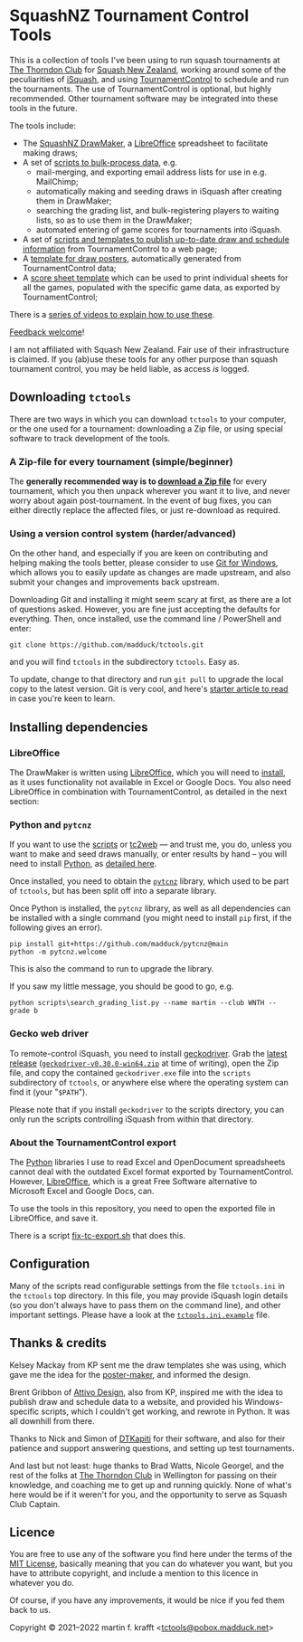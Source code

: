 # SquashNZ Tournament Control Tools

This is a collection of tools I've been using to run squash tournaments at [The
Thorndon Club](https://thorndonclub.co.nz) for [Squash New
Zealand](https://www.squashnz.co.nz), working around some of the peculiarities
of [iSquash](https://www.squash.org.nz/sit/grading#/summary), and using
[TournamentControl](https://tournamentcontrol.dtkapiti.co.nz/) to schedule and
run the tournaments. The use of TournamentControl is optional, but highly recommended. Other tournament software may be integrated into these tools in the future.

The tools include:

* The [SquashNZ DrawMaker](https://github.com/madduck/tctools/tree/main/draw_maker), a [LibreOffice](https://libreoffice.org) spreadsheet to facilitate making draws;
* A set of [scripts to bulk-process data](https://github.com/madduck/tctools/tree/main/scripts), e.g.
  * mail-merging, and exporting email address lists for use in e.g. MailChimp;
  * automatically making and seeding draws in iSquash after creating them in DrawMaker;
  * searching the grading list, and bulk-registering players to waiting lists, so as to use them in the DrawMaker;
  * automated entering of game scores for tournaments into iSquash.
* A set of [scripts and templates to publish up-to-date draw and schedule information](https://github.com/madduck/tctools/tree/main/tc2web) from TournamentControl to a web page;
* A [template for draw posters](https://github.com/madduck/tctools/tree/main/poster_maker), automatically generated from TournamentControl data;
* A [score sheet template](https://github.com/madduck/tctools/tree/main/scoresheet) which can be used to print individual sheets for all the games, populated with the specific game data, as exported by TournamentControl;

There is a [series of videos to explain how to use
these](https://vimeo.com/tctools).

[Feedback welcome](mailto:tctools@pobox.madduck.net)!

I am not affiliated with Squash New Zealand. Fair use of their infrastructure is claimed. If you (ab)use these tools for any other purpose than squash tournament control, you may be held liable, as access *is* logged.

## Downloading `tctools`

There are two ways in which you can download `tctools` to your computer, or the one used for a tournament: downloading a Zip file, or using special software to track development of the tools.

### A Zip-file for every tournament (simple/beginner)

The **generally recommended way is to [download a Zip file](https://github.com/madduck/tctools/archive/refs/heads/main.zip)** for every tournament, which you then unpack wherever you want it to live, and never worry about again post-tournament. In the event of bug fixes, you can either directly replace the affected files, or just re-download as required.

### Using a version control system (harder/advanced)

On the other hand, and especially if you are keen on contributing and helping making the tools better, please consider to use [Git for Windows](https://git-scm.com/download/win), which allows you to easily update as changes are made upstream, and also submit your changes and improvements back upstream.

Downloading Git and installing it might seem scary at first, as there are a lot of questions asked. However, you are fine just accepting the defaults for everything. Then, once installed, use the command line / PowerShell and enter:

```
git clone https://github.com/madduck/tctools.git
```

and you will find `tctools` in the subdirectory `tctools`. Easy as.

To update, change to that directory and run `git pull` to upgrade the local copy to the latest version. Git is very cool, and here's [starter article to read](https://guides.github.com/introduction/git-handbook/) in case you're keen to learn.

## Installing dependencies

### LibreOffice

The DrawMaker is written using [LibreOffice](https://libreoffice.org), which
you will need to
[install](https://www.libreoffice.org/get-help/install-howto/), as it uses
functionality not available in Excel or Google Docs. You also need LibreOffice
in combination with TournamentControl, as detailed in the next section:

### Python and `pytcnz`

If you want to use the [scripts](https://github.com/madduck/tctools/tree/main/scripts) or [tc2web](https://github.com/madduck/tctools/tree/main/tc2web) — and trust me, you do, unless you want to make and seed draws manually, or enter results by hand – you will need to install [Python](https://python.org), as [detailed here](https://www.python.org/downloads/).

Once installed, you need to obtain the [`pytcnz`](https://github.com/madduck/pytcnz) library, which used to be part of `tctools`, but has been split off into a separate library.

Once Python is installed, the `pytcnz` library, as well as all dependencies can be installed with a single command (you might need to install `pip` first, if the following gives an error).

```
pip install git+https://github.com/madduck/pytcnz@main
python -m pytcnz.welcome
```

This is also the command to run to upgrade the library.

If you saw my little message, you should be good to go, e.g.

```
python scripts\search_grading_list.py --name martin --club WNTH --grade b
```

### Gecko web driver

To remote-control iSquash, you need to install [geckodriver](https://github.com/mozilla/geckodriver). Grab the [latest release](https://github.com/mozilla/geckodriver/releases/latest) ([`geckodriver-v0.30.0-win64.zip`](https://github.com/mozilla/geckodriver/releases/download/v0.30.0/geckodriver-v0.30.0-win64.zip) at time of writing), open the Zip file, and copy the contained `geckodriver.exe` file into the `scripts` subdirectory of `tctools`, or anywhere else where the operating system can find it (your "`$PATH`").

Please note that if you install `geckodriver` to the scripts directory, you can only run the scripts controlling iSquash from within that directory.

### About the TournamentControl export

The [Python](https://python.org) libraries I use to read Excel and
OpenDocument spreadsheets cannot deal with the outdated Excel format exported
by TournamentControl. However, [LibreOffice](https://libreoffice.org), which
is a great Free Software alternative to Microsoft Excel and Google Docs, can.

To use the tools in this repository, you need to open the exported file in
LibreOffice, and save it.

There is a script
[fix-tc-export.sh](https://github.com/madduck/tctools/blob/main/fix-tc-export.sh)
that does this.

## Configuration

Many of the scripts read configurable settings from the file `tctools.ini` in the `tctools` top directory. In this file, you may provide iSquash login details (so you don't always have to pass them on the command line), and other important settings. Please have a look at the [`tctools.ini.example`](https://github.com/madduck/tctools/blob/main/tctools.ini.example) file.

## Thanks & credits

Kelsey Mackay from KP sent me the draw templates she was using, which gave me
the idea for the [poster-maker](https://github.com/madduck/tctools/tree/main/poster_maker), and informed the design.

Brent Gribbon of [Attivo Design](https://attivo.co.nz), also from KP, inspired me with the idea to publish draw and schedule data to a website, and provided his Windows-specific scripts, which I couldn't get working, and rewrote in Python. It was all downhill from there.

Thanks to Nick and Simon of [DTKapiti](https://dtkapiti.co.nz/) for their
software, and also for their patience and support answering questions, and
setting up test tournaments.

And last but not least: huge thanks to Brad Watts, Nicole Georgel, and the rest of the folks at [The Thorndon Club](https://thorndonclub.co.nz) in Wellington for passing on their knowledge, and coaching me to get up and running quickly. None of what's here would be if it weren't for you, and the opportunity to serve as Squash Club Captain.

## Licence

You are free to use any of the software you find here under the terms of the
[MIT License](https://mit-license.org/), basically meaning that you can do
whatever you want, but you have to attribute copyright, and include a mention
to this licence in whatever you do.

Of course, if you have any improvements, it would be nice if you fed them back
to us.

Copyright © 2021–2022 martin f. krafft <<tctools@pobox.madduck.net>>
